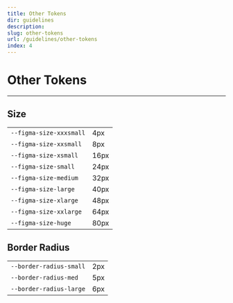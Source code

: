 ```yaml
---
title: Other Tokens
dir: guidelines
description:
slug: other-tokens
url: /guidelines/other-tokens
index: 4
---
```


# Other Tokens
---

## Size

|                         |      |
| ----------------------- | ---- |
| `--figma-size-xxxsmall` | 4px  |
| `--figma-size-xxsmall`  | 8px  |
| `--figma-size-xsmall`   | 16px |
| `--figma-size-small`    | 24px |
| `--figma-size-medium`   | 32px |
| `--figma-size-large`    | 40px |
| `--figma-size-xlarge`   | 48px |
| `--figma-size-xxlarge`  | 64px |
| `--figma-size-huge`     | 80px |

## Border Radius

|                         |     |
| ----------------------- | --- |
| `--border-radius-small` | 2px |
| `--border-radius-med`   | 5px |
| `--border-radius-large` | 6px |
